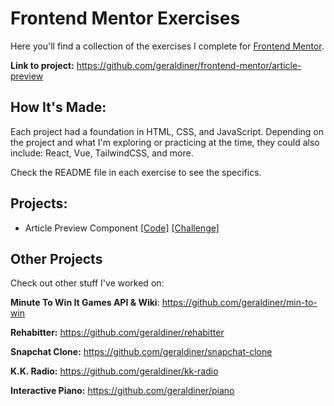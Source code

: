 # Frontend Mentor Exercises
Here you'll find a collection of the exercises I complete for [Frontend Mentor](https://www.frontendmentor.io/).

**Link to project:** https://github.com/geraldiner/frontend-mentor/article-preview


## How It's Made:

Each project had a foundation in HTML, CSS, and JavaScript. Depending on the project and what I'm exploring or practicing at the time, they could also include: React, Vue, TailwindCSS, and more.

Check the README file in each exercise to see the specifics.

## Projects:

- Article Preview Component [[Code]](https://github.com/geraldiner/frontend-mentor/tree/master/article-preview) [[Challenge]](https://www.frontendmentor.io/challenges/article-preview-component-dYBN_pYFT)


<!-- ## Optimizations
*(optional)*

## Lessons Learned:
 -->


## Other Projects

Check out other stuff I've worked on:

**Minute To Win It Games API & Wiki**: https://github.com/geraldiner/min-to-win

**Rehabitter:** https://github.com/geraldiner/rehabitter

**Snapchat Clone:** https://github.com/geraldiner/snapchat-clone

**K.K. Radio:** https://github.com/geraldiner/kk-radio

**Interactive Piano:** https://github.com/geraldiner/piano
